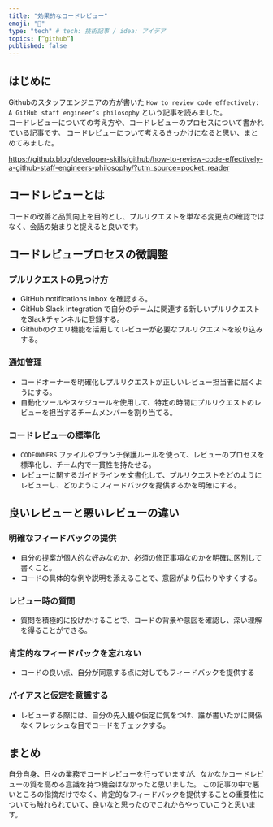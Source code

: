 ```yaml
---
title: "効果的なコードレビュー"
emoji: "🔖"
type: "tech" # tech: 技術記事 / idea: アイデア
topics: [”github”]
published: false
---
```


## はじめに
Githubのスタッフエンジニアの方が書いた `How to review code effectively: A GitHub staff engineer’s philosophy` という記事を読みました。  
コードレビューについての考え方や、コードレビューのプロセスについて書かれている記事です。
コードレビューについて考えるきっかけになると思い、まとめてみました。

https://github.blog/developer-skills/github/how-to-review-code-effectively-a-github-staff-engineers-philosophy/?utm_source=pocket_reader

## コードレビューとは

コードの改善と品質向上を目的とし、プルリクエストを単なる変更点の確認ではなく、会話の始まりと捉えると良いです。


## コードレビュープロセスの微調整

### プルリクエストの見つけ方
- GitHub notifications inbox を確認する。
- GitHub Slack integration で自分のチームに関連する新しいプルリクエストをSlackチャンネルに登録する。
- Githubのクエリ機能を活用してレビューが必要なプルリクエストを絞り込みする。

### 通知管理
- コードオーナーを明確化しプルリクエストが正しいレビュー担当者に届くようにする。
- 自動化ツールやスケジュールを使用して、特定の時間にプルリクエストのレビューを担当するチームメンバーを割り当てる。

### コードレビューの標準化
- `CODEOWNERS` ファイルやブランチ保護ルールを使って、レビューのプロセスを標準化し、チーム内で一貫性を持たせる。
- レビューに関するガイドラインを文書化して、プルリクエストをどのようにレビューし、どのようにフィードバックを提供するかを明確にする。

## 良いレビューと悪いレビューの違い

### 明確なフィードバックの提供
- 自分の提案が個人的な好みなのか、必須の修正事項なのかを明確に区別して書くこと。
- コードの具体的な例や説明を添えることで、意図がより伝わりやすくする。

### レビュー時の質問
- 質問を積極的に投げかけることで、コードの背景や意図を確認し、深い理解を得ることができる。

### 肯定的なフィードバックを忘れない
- コードの良い点、自分が同意する点に対してもフィードバックを提供する

### バイアスと仮定を意識する
- レビューする際には、自分の先入観や仮定に気をつけ、誰が書いたかに関係なくフレッシュな目でコードをチェックする。

## まとめ
自分自身、日々の業務でコードレビューを行っていますが、なかなかコードレビューの質を高める意識を持つ機会はなかったと思いました。
この記事の中で悪いところの指摘だけでなく、肯定的なフィードバックを提供することの重要性についても触れられていて、良いなと思ったのでこれからやっていこうと思います。
